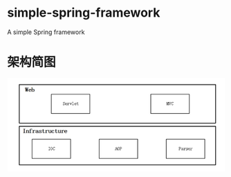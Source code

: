 # simple-spring-framework
A simple Spring framework

# 架构简图

![image-20220416175822030](README.assets/image-20220416175822030.png)

